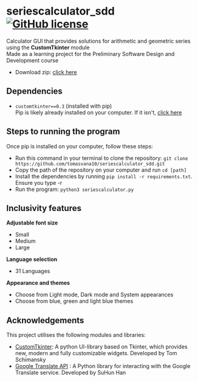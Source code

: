 # seriescalculator_sdd [![GitHub license](https://img.shields.io/badge/license-MIT-blue.svg)](https://github.com/tomasvana10/seriescalculator_sdd/main/LICENSE.md)
 Calculator GUI that provides solutions for arithmetic and geometric series using the **CustomTkinter** module<br>
 Made as a learning project for the Preliminary Software Design and Development course
 - Download zip: [click here](https://github.com/tomasvana10/seriescalculator_sdd/archive/refs/heads/main.zip)

 ## Dependencies
 - `customtkinter==0.3` (installed with pip)<br>
 Pip is likely already installed on your computer. If it isn't, [click here](https://pip.pypa.io/en/stable/installation)
 
 ## Steps to running the program
 Once pip is installed on your computer, follow these steps:
 - Run this command in your terminal to clone the repository: `git clone https://github.com/tomasvana10/seriescalculator_sdd.git`
 - Copy the path of the repository on your computer and run `cd [path]`
 - Install the dependencies by running `pip install -r requirements.txt`. Ensure you type -r
 - Run the program: `python3 seriescalculator.py`
 
 ## Inclusivity features
**Adjustable font size**
 - Small
 - Medium
 - Large

**Language selection**
- 31 Languages

**Appearance and themes**
- Choose from Light mode, Dark mode and System appearances
- Choose from blue, green and light blue themes

## Acknowledgements
This project utilises the following modules and libraries:<br>
- [CustomTkinter](https://github.com/TomSchimansky/CustomTkinter.git): A python UI-library based on Tkinter, which provides new, modern and fully customizable widgets. Developed by Tom Schimansky<br>
- [Google Translate API](https://pypi.org/project/googletrans/) : A Python library for interacting with the Google Translate service. Developed by SuHun Han<br>
